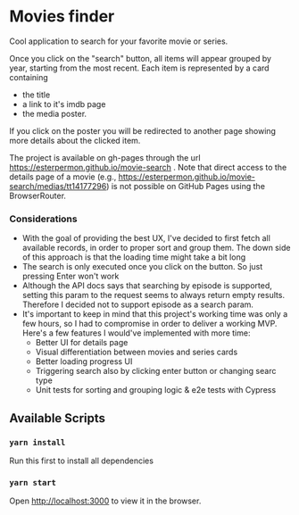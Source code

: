 # Movies finder

Cool application to search for your favorite movie or series.

Once you click on the "search" button, all items will appear grouped by year, starting from the most recent.
Each item is represented by a card containing

- the title
- a link to it's imdb page
- the media poster.

If you click on the poster you will be redirected to another page showing more details about the clicked item.

The project is available on gh-pages through the url https://esterpermon.github.io/movie-search . Note that direct access to the details page of a movie (e.g., https://esterpermon.github.io/movie-search/medias/tt14177296) is not possible on GitHub Pages using the BrowserRouter.

### Considerations

- With the goal of providing the best UX, I've decided to first fetch all available records, in order to proper sort and group them. The down side of this approach is that the loading time might take a bit long
- The search is only executed once you click on the button. So just pressing Enter won't work
- Although the API docs says that searching by episode is supported, setting this param to the request seems to always return empty results. Therefore I decided not to support episode as a search param.
- It's important to keep in mind that this project's working time was only a few hours, so I had to compromise in order to deliver a working MVP. Here's a few features I would've implemented with more time:
  - Better UI for details page
  - Visual differentiation between movies and series cards
  - Better loading progress UI
  - Triggering search also by clicking enter button or changing searc type
  - Unit tests for sorting and grouping logic & e2e tests with Cypress

## Available Scripts

### `yarn install`

Run this first to install all dependencies

### `yarn start`

Open [http://localhost:3000](http://localhost:3000) to view it in the browser.
